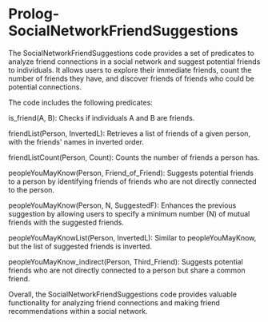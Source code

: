 # Prolog-SocialNetworkFriendSuggestions
The SocialNetworkFriendSuggestions code provides a set of predicates to analyze friend connections in a social network and suggest potential friends to individuals. It allows users to explore their immediate friends, count the number of friends they have, and discover friends of friends who could be potential connections.

The code includes the following predicates:

is_friend(A, B): Checks if individuals A and B are friends.

friendList(Person, InvertedL): Retrieves a list of friends of a given person, with the friends' names in inverted order.

friendListCount(Person, Count): Counts the number of friends a person has.

peopleYouMayKnow(Person, Friend_of_Friend): Suggests potential friends to a person by identifying friends of friends who are not directly connected to the person.

peopleYouMayKnow(Person, N, SuggestedF): Enhances the previous suggestion by allowing users to specify a minimum number (N) of mutual friends with the suggested friends.

peopleYouMayKnowList(Person, InvertedL): Similar to peopleYouMayKnow, but the list of suggested friends is inverted.

peopleYouMayKnow_indirect(Person, Third_Friend): Suggests potential friends who are not directly connected to a person but share a common friend.

Overall, the SocialNetworkFriendSuggestions code provides valuable functionality for analyzing friend connections and making friend recommendations within a social network.
